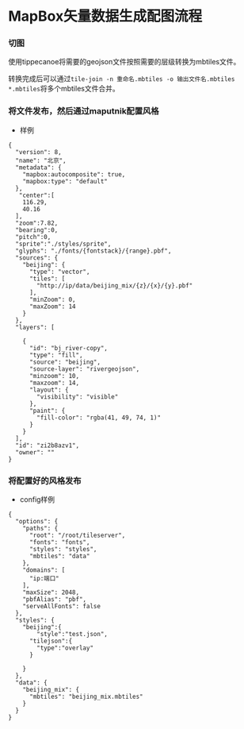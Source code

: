 # MapBox矢量数据生成配图流程
### 切图
使用tippecanoe将需要的geojson文件按照需要的层级转换为mbtiles文件。

转换完成后可以通过`tile-join -n 重命名.mbtiles -o 输出文件名.mbtiles *.mbtiles`将多个mbtiles文件合并。

### 将文件发布，然后通过maputnik配置风格
- 样例
````
{
  "version": 8,
  "name": "北京",
  "metadata": {
    "mapbox:autocomposite": true,
    "mapbox:type": "default"
  },
   "center":[
    116.29,
    40.16
  ],
  "zoom":7.82,
  "bearing":0,
  "pitch":0,
  "sprite":"./styles/sprite",
  "glyphs": "./fonts/{fontstack}/{range}.pbf",
  "sources": {
    "beijing": {
      "type": "vector",
      "tiles": [
        "http://ip/data/beijing_mix/{z}/{x}/{y}.pbf"
      ],
      "minZoom": 0,
      "maxZoom": 14
    }
  },
  "layers": [
   
    {
      "id": "bj_river-copy",
      "type": "fill",
      "source": "beijing",
      "source-layer": "rivergeojson",
      "minzoom": 10,
      "maxzoom": 14,
      "layout": {
        "visibility": "visible"
      },
      "paint": {
        "fill-color": "rgba(41, 49, 74, 1)"
      }
    }
  ],
  "id": "zi2b8azv1",
  "owner": ""
}
````
### 将配置好的风格发布
- config样例
````
{
  "options": {
    "paths": {
      "root": "/root/tileserver",
      "fonts": "fonts",
      "styles": "styles",
      "mbtiles": "data"
    },
    "domains": [
      "ip:端口"
    ],
    "maxSize": 2048,
    "pbfAlias": "pbf",
    "serveAllFonts": false
  },
  "styles": {
  	"beijing":{
  		"style":"test.json",
      "tilejson":{
        "type":"overlay"
      }

    }
  },
  "data": {
    "beijing_mix": {
      "mbtiles": "beijing_mix.mbtiles"
    }
  }
}
```` 
